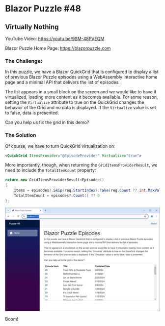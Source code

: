 # Blazor Puzzle #48

## Virtually Nothing

YouTube Video: https://youtu.be/9SM-48PVEQM

Blazor Puzzle Home Page: https://blazorpuzzle.com

### The Challenge:

In this puzzle, we have a Blazor QuickGrid that is configured to display a list of previous Blazor Puzzle episodes using a WebAssembly interactive home page and a minimal API that delivers the list of episodes.

The list appears in a small block on the screen and we would like to have it virtualized, loading more content as it becomes available.  For some reason, setting the `Virtualize` attribute to true on the QuickGrid changes the behavior of the Grid and no data is displayed.  If the `Virtualize` value is set to false, data is presented.

Can you help us fix the grid in this demo?

### The Solution

Of course, we have to turn QuickGrid virtualization on:

```xml
<QuickGrid ItemsProvider="@EpisodeProvider" Virtualize="true">
```

More importantly, though, when returning the `GridItemsProviderResult`, we need to include the `TotalItemCount` property:

```c#
return new GridItemsProviderResult<Episode>()
{
    Items = episodes?.Skip(req.StartIndex).Take(req.Count ?? int.MaxValue).ToArray() ?? Array.Empty<Episode>(),
    TotalItemCount = episodes?.Count() ?? 0
};
```

![image-20240914114008977](images/image-20240914114008977.png)

Boom!